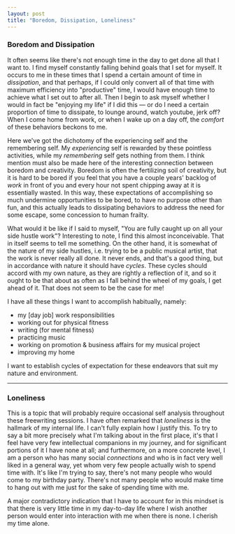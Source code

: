 ```yaml
---
layout: post
title: "Boredom, Dissipation, Loneliness"
---
```


### Boredom and Dissipation

It often seems like there's not enough time in the day to get done all that I
want to. I find myself constantly falling behind goals that I set for myself.
It occurs to me in these times that I spend a certain amount of time in 
*dissipation*, and that perhaps, if I could only convert all of that time with
maximum efficiency into "productive" time, I would have enough time to achieve
what I set out to after all. Then I begin to ask myself whether I would in 
fact be "enjoying my life" if I did this — or do I need a certain proportion
of time to dissipate, to lounge around, watch youtube, jerk off? When I come
home from work, or when I wake up on a day off, the *comfort* of these 
behaviors beckons to me. 

Here we've got the dichotomy of the experiencing self and the remembering self.
My *experiencing* self is rewarded by these pointless activities, while my
*remembering* self gets nothing from them. I think mention must also be made
here of the interesting connection between boredom and creativity. Boredom is
often the fertilizing soil of creativity, but it is hard to be bored if you
feel that you have a couple years' backlog of *work* in front of you and 
every hour not spent chipping away at it is essentially wasted. In this way,
these expectations of accomplishing so much undermine opportunities to be 
bored, to have no purpose other than fun, and this actually leads to 
dissipating behaviors to address the need for some escape, some concession to
human frailty.

What would it be like if I said to myself, "You are fully caught up on all your
side hustle work"? Interesting to note, I find this almost inconceivable. That
in itself seems to tell me something. On the other hand, it is somewhat of the
nature of my side hustles, i.e. trying to be a public musical artist, that the
work is never really all done. It never ends, and that's a good thing, but in
accordance with nature it should have *cycles*. These cycles should accord with
my own nature, as they are rightly a reflection of it, and so it ought to be
that about as often as I fall behind the wheel of my goals, I get ahead of it.
That does not seem to be the case for me!

I have all these things I want to accomplish habitually, namely:

 - my [day job] work responsibilities
 - working out for physical fitness
 - writing (for mental fitness)
 - practicing music
 - working on promotion & business affairs for my musical project
 - improving my home

I want to establish cycles of expectation for these endeavors that suit my 
nature and environment.

---

### Loneliness

This is a topic that will probably require occasional self analysis throughout
these freewriting sessions. I have often remarked that *loneliness* is the
hallmark of my internal life. I can't fully explain how I justify this. To
try to say a bit more precisely what I'm talking about in the first place,
it's that I feel have very few intellectual companions in my journey, and for
significant portions of it I have none at all; and furthermore, on a more
concrete level, I am a person who has many social *connections* and who is in
fact very well liked in a general way, yet whom very few people actually wish
to spend time with. It's like I'm trying to say, there's not many people who
would come to my birthday party. There's not many people who would make time
to hang out with me just for the sake of spending time with me.

A major contradictory indication that I have to account for in this mindset is
that there is very little time in my day-to-day life where I wish another 
person would enter into interaction with me when there is none. I cherish my 
time alone.